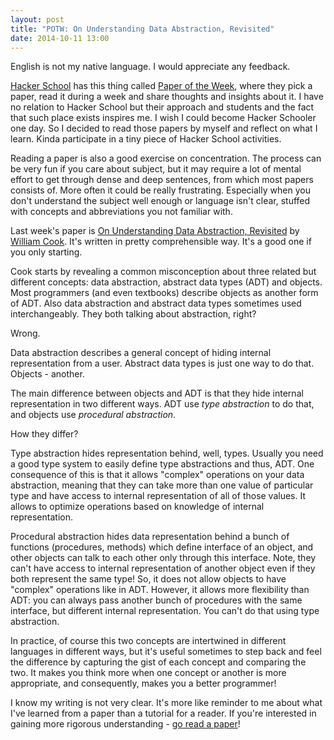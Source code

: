 ```yaml
---
layout: post
title: "POTW: On Understanding Data Abstraction, Revisited"
date: 2014-10-11 13:00
---
```


<p class="small center">
English is not my native language. I would appreciate any feedback.
</p>

[Hacker School][hs] has this thing called [Paper of the Week][potw], where they
pick a paper, read it during a week and share thoughts and insights about it. I
have no relation to Hacker School but their approach and students and the fact
that such place exists inspires me. I wish I could become Hacker Schooler one
day. So I decided to read those papers by myself and reflect on what I learn.
Kinda participate in a tiny piece of Hacker School activities.

Reading a paper is also a good exercise on concentration. The process can be
very fun if you care about subject, but it may require a lot of mental effort to
get through dense and deep sentences, from which most papers consists of. More
often it could be really frustrating. Especially when you don't understand the
subject well enough or language isn't clear, stuffed with concepts and
abbreviations you not familiar with.

Last week's paper is [On Understanding Data Abstraction, Revisited][paper] by
[William Cook][author]. It's written in pretty comprehensible way. It's a good
one if you only starting.

Cook starts by revealing a common misconception about three related but
different concepts: data abstraction, abstract data types (ADT) and objects.
Most programmers (and even textbooks) describe objects as another form of ADT.
Also data abstraction and abstract data types sometimes used interchangeably.
They both talking about abstraction, right?

Wrong.

Data abstraction describes a general concept of hiding internal representation
from a user. Abstract data types is just one way to do that. Objects - another.

The main difference between objects and ADT is that they hide internal
representation in two different ways. ADT use *type abstraction* to do that, and
objects use *procedural abstraction*.

How they differ?

Type abstraction hides representation behind, well, types. Usually you need a
good type system to easily define type abstractions and thus, ADT. One
consequence of this is that it allows "complex" operations on your data
abstraction, meaning that they can take more than one value of particular type
and have access to internal representation of all of those values. It allows to
optimize operations based on knowledge of internal representation.

Procedural abstraction hides data representation behind a bunch of functions
(procedures, methods) which define interface of an object, and other objects can
talk to each other only through this interface. Note, they can't have access to
internal representation of another object even if they both represent the same
type! So, it does not allow objects to have "complex" operations like in ADT.
However, it allows more flexibility than ADT: you can always pass another bunch
of procedures with the same interface, but different internal representation.
You can't do that using type abstraction.

In practice, of course this two concepts are intertwined in different languages
in different ways, but it's useful sometimes to step back and feel the
difference by capturing the gist of each concept and comparing the two. It makes
you think more when one concept or another is more appropriate, and
consequently, makes you a better programmer!


I know my writing is not very clear. It's more like reminder to me about what
I've learned from a paper than a tutorial for a reader. If you're interested in
gaining more rigorous understanding - [go read a paper][paper]!


[hs]: https://www.hackerschool.com/
[potw]: https://www.hackerschool.com/blog/41-introducing-paper-of-the-week
[paper]: http://www.cs.utexas.edu/~wcook/Drafts/2009/essay.pdf
[author]: http://www.cs.utexas.edu/~wcook/
